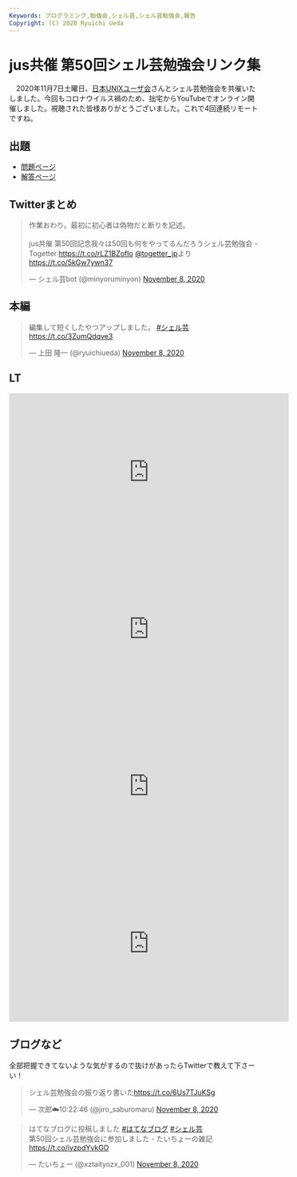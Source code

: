 ```yaml
---
Keywords: プログラミング,勉強会,シェル芸,シェル芸勉強会,報告
Copyright: (C) 2020 Ryuichi Ueda
---
```


# jus共催 第50回シェル芸勉強会リンク集

　2020年11月7日土曜日、[日本UNIXユーザ会](https://www.jus.or.jp/)さんとシェル芸勉強会を共催いたしました。今回もコロナウイルス禍のため、拙宅からYouTubeでオンライン開催しました。視聴された皆様ありがとうございました。これで4回連続リモートですね。


## 出題

* [問題ページ](/?post=20201107_shellgei_50_q)
* [解答ページ](/?post=20201107_shellgei_50)


## Twitterまとめ

<blockquote class="twitter-tweet" data-partner="tweetdeck"><p lang="ja" dir="ltr">作業おわり。最初に初心者は偽物だと断りを記述。 <br><br>jus共催 第50回記念我々は50回も何をやってるんだろうシェル芸勉強会 - Togetter <a href="https://t.co/rLZ1BZofIo">https://t.co/rLZ1BZofIo</a> <a href="https://twitter.com/togetter_jp?ref_src=twsrc%5Etfw">@togetter_jp</a>より <a href="https://t.co/5kGw7ywn37">https://t.co/5kGw7ywn37</a></p>&mdash; シェル芸bot (@minyoruminyon) <a href="https://twitter.com/minyoruminyon/status/1325275147801042945?ref_src=twsrc%5Etfw">November 8, 2020</a></blockquote>
<script async src="https://platform.twitter.com/widgets.js" charset="utf-8"></script>



## 本編

<blockquote class="twitter-tweet" data-partner="tweetdeck"><p lang="ja" dir="ltr">編集して短くしたやつアップしました。 <a href="https://twitter.com/hashtag/%E3%82%B7%E3%82%A7%E3%83%AB%E8%8A%B8?src=hash&amp;ref_src=twsrc%5Etfw">#シェル芸</a><a href="https://t.co/3ZumQdqve3">https://t.co/3ZumQdqve3</a></p>&mdash; 上田 隆一 (@ryuichiueda) <a href="https://twitter.com/ryuichiueda/status/1325584578195587072?ref_src=twsrc%5Etfw">November 8, 2020</a></blockquote>
<script async src="https://platform.twitter.com/widgets.js" charset="utf-8"></script>


## LT


<iframe width="560" height="315" src="https://www.youtube.com/embed/cRYyjpHG-O0" frameborder="0" allow="accelerometer; autoplay; clipboard-write; encrypted-media; gyroscope; picture-in-picture" allowfullscreen></iframe>

<iframe width="560" height="315" src="https://www.youtube.com/embed/JbfhOwV6LQ8" frameborder="0" allow="accelerometer; autoplay; clipboard-write; encrypted-media; gyroscope; picture-in-picture" allowfullscreen></iframe>

<iframe width="560" height="315" src="https://www.youtube.com/embed/fYHBxJLeJpc" frameborder="0" allow="accelerometer; autoplay; clipboard-write; encrypted-media; gyroscope; picture-in-picture" allowfullscreen></iframe>

<iframe width="560" height="315" src="https://www.youtube.com/embed/p842-Drn9_g" frameborder="0" allow="accelerometer; autoplay; clipboard-write; encrypted-media; gyroscope; picture-in-picture" allowfullscreen></iframe>

## ブログなど

全部把握できてないような気がするので抜けがあったらTwitterで教えて下さーい！



<blockquote class="twitter-tweet"><p lang="ja" dir="ltr">シェル芸勉強会の振り返り書いた<a href="https://t.co/6Us7TJuKSg">https://t.co/6Us7TJuKSg</a></p>&mdash; 次郎☁️10:22:46 (@jiro_saburomaru) <a href="https://twitter.com/jiro_saburomaru/status/1325425413850451969?ref_src=twsrc%5Etfw">November 8, 2020</a></blockquote> <script async src="https://platform.twitter.com/widgets.js" charset="utf-8"></script>

<blockquote class="twitter-tweet"><p lang="ja" dir="ltr">はてなブログに投稿しました <a href="https://twitter.com/hashtag/%E3%81%AF%E3%81%A6%E3%81%AA%E3%83%96%E3%83%AD%E3%82%B0?src=hash&amp;ref_src=twsrc%5Etfw">#はてなブログ</a> <a href="https://twitter.com/hashtag/%E3%82%B7%E3%82%A7%E3%83%AB%E8%8A%B8?src=hash&amp;ref_src=twsrc%5Etfw">#シェル芸</a> <br>第50回シェル芸勉強会に参加しました - たいちょーの雑記 <a href="https://t.co/iyzpdYvkGO">https://t.co/iyzpdYvkGO</a></p>&mdash; たいちょー (@xztaityozx_001) <a href="https://twitter.com/xztaityozx_001/status/1325430074326200323?ref_src=twsrc%5Etfw">November 8, 2020</a></blockquote> <script async src="https://platform.twitter.com/widgets.js" charset="utf-8"></script>




